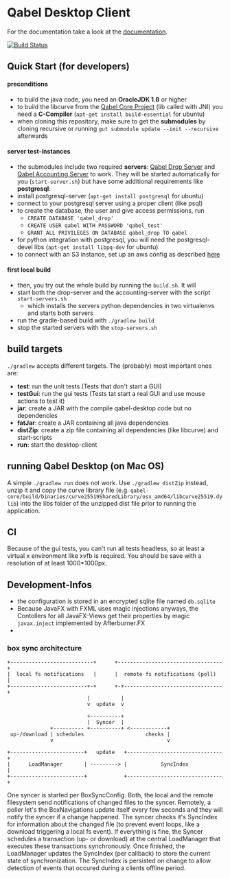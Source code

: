 # Qabel Desktop Client
For the documentation take a look at the [documentation](http://qabel.github.io/docs/).

[![Build Status](https://jenkins.prae.me/job/qabel-desktop/badge/icon)](https://jenkins.prae.me/job/qabel-desktop/)

## Quick Start (for developers)

#### preconditions

* to build the java code, you need an **OracleJDK 1.8** or higher
* to build the libcurve from the [Qabel Core Project](https://github.com/Qabel/qabel-core) (lib called with JNI) you need a **C-Compiler** (`apt-get install build-essential` for ubuntu)
* when cloning this repository, make sure to get the **submodules** by cloning recursive or running `gut submodule update --init --recursive` afterwards
 
#### server test-instances

* the submodules include two required **servers**: [Qabel Drop Server](https://github.com/Qabel/qabel-drop/blob/master/README.md) and [Qabel Accounting Server](https://github.com/Qabel/qabel-accounting/blob/master/README.md) to work. They will be started automatically for you (`start-server.sh`) but have some additional requirements like **postgresql**:
 * install postgresql-server (`apt-get install postgresql` for ubuntu)
 * connect to your postgresql server using a proper client (like psql)
 * to create the database, the user and give access permissions, run
    * `CREATE DATABASE 'qabel_drop'`
    * `CREATE USER qabel WITH PASSWORD 'qabel_test'`
    * `GRANT ALL PRIVILEGES ON DATABASE qabel_drop TO qabel`
 * for python integration with postgresql, you will need the postgresql-devel libs (`apt-get install libpq-dev` for ubuntu)
 * to connect with an S3 instance, set up an aws config as described [here](https://boto3.readthedocs.org/en/latest/guide/quickstart.html#configuration)

#### first local build

* then, you try out the whole build by running the `build.sh`. It will
 * start both the drop-server and the accounting-server with the script `start-servers.sh`
   * which installs the servers python dependencies in two virtualenvs and starts both servers 
 * run the gradle-based build with `./gradlew build`
 * stop the started servers with the `stop-servers.sh`

## build targets

`./gradlew` accepts different targets. The (probably) most important ones are:
* **test**: run the unit tests (Tests that don't start a GUI)
* **testGui**: run the gui tests (Tests tat start a real GUI and use mouse actions to test it)
* **jar**: create a JAR with the compile qabel-desktop code but no dependencies
* **fatJar**: create a JAR containing all java dependencies
* **distZip**: create a zip file containing all dependencies (like libcurve) and start-scripts
* **run**: start the desktop-client


## running Qabel Desktop (on Mac OS)

A simple `./gradlew run` does not work. Use `./gradlew distZip` instead, unzip it and copy the curve library file (e.g. `qabel-core/build/binaries/curve25519SharedLibrary/osx_amd64/libcurve25519.dylib`) into the libs folder of the unzipped dist file prior to running the application.

## CI

Because of the gui tests, you can't run all tests headless, so at least a virtual x environment like xvfb is required. You should be save with a resolution of at least 1000*1000px.

## Development-Infos

* the configuration is stored in an encrypted sqlite file named `db.sqlite`
* Because JavaFX with FXML uses magic injections anyways, the Contollers for all JavaFX-Views get their properties by magic `javax.inject` implemented by Afterburner.FX
*  

### box sync architecture

```
+---------------------------+      +----------------------------------+
|  local fs notifications   |      |  remote fs notifications (poll)  |
+-------------------------+-+      +-+--------------------------------+
                          |          |
                          v  update  v

                          +----------+
                          |  Syncer  |
              +---------- +----------+ <------------+
 up-/download | schedules                    checks |
              v                                     v

+------------------------+   update   +-------------------------------+
|      LoadManager       | ---------> |           SyncIndex           |
+------------------------+            +-------------------------------+
```

One syncer is started per BoxSyncConfig. Both, the local and the remote filesystem send notifications of changed files to the syncer. Remotely, a poller let's the BoxNavigations update itself every few seconds and they will notify the syncer if a change happened.
The syncer checks it's SyncIndex for information about the changed file (to prevent event loops, like a download triggering a local fs event). If everything is fine, the Syncer schedules a transaction (up- or download) at the central LoadManager that executes these transactions synchronously. Once finished, the LoadManager updates the SyncIndex (per callback) to store the current state of synchronization.
The SyncIndex is persisted on change to allow detection of events that occured during a clients offline period.
